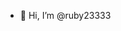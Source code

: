 - 👋 Hi, I’m @ruby23333
<!---
ruby23333/ruby23333 is a ✨ special ✨ repository because its `README.md` (this file) appears on your GitHub profile.
You can click the Preview link to take a look at your changes.
--->
